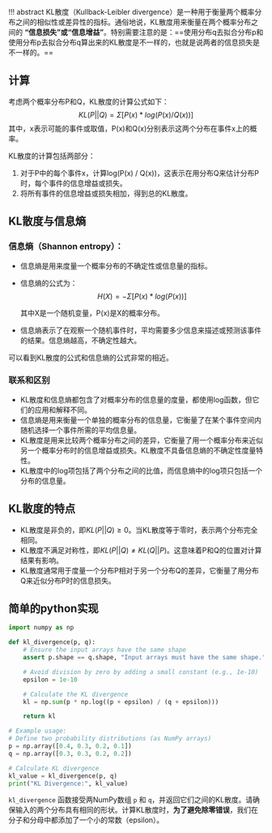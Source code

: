 !!! abstract
    KL散度（Kullback-Leibler divergence）是一种用于衡量两个概率分布之间的相似性或差异性的指标。通俗地说，KL散度用来衡量在两个概率分布之间的 **“信息损失”或“信息增益”**。特别需要注意的是：==使用分布q去拟合分布p和使用分布p去拟合分布q算出来的KL散度是不一样的，也就是说两者的信息损失是不一样的。==

## 计算

考虑两个概率分布P和Q，KL散度的计算公式如下：
$$
KL(P||Q) = Σ [P(x) * log(P(x) / Q(x))]
$$
其中，x表示可能的事件或取值，P(x)和Q(x)分别表示这两个分布在事件x上的概率。

KL散度的计算包括两部分：

1. 对于P中的每个事件x，计算log(P(x) / Q(x))，这表示在用分布Q来估计分布P时，每个事件的信息增益或损失。
2. 将所有事件的信息增益或损失相加，得到总的KL散度。

## KL散度与信息熵

### **信息熵（Shannon entropy）**：

- 信息熵是用来度量一个概率分布的不确定性或信息量的指标。

- 信息熵的公式为：
  $$
  H(X) = -Σ [P(x) * log(P(x))]
  $$
  

  其中X是一个随机变量，P(x)是X的概率分布。

- 信息熵表示了在观察一个随机事件时，平均需要多少信息来描述或预测该事件的结果。信息熵越高，不确定性越大。

可以看到KL散度的公式和信息熵的公式非常的相近。

### 联系和区别

- KL散度和信息熵都包含了对概率分布的信息量的度量，都使用log函数，但它们的应用和解释不同。
- 信息熵是用来衡量一个单独的概率分布的信息量，它衡量了在某个事件空间内随机选择一个事件所需的平均信息量。
- KL散度是用来比较两个概率分布之间的差异，它衡量了用一个概率分布来近似另一个概率分布时的信息增益或损失。KL散度不具备信息熵的不确定性度量特性。
- KL散度中的log项包括了两个分布之间的比值，而信息熵中的log项只包括一个分布的信息量。

## KL散度的特点

- KL散度是非负的，即$KL(P||Q) ≥ 0$。当KL散度等于零时，表示两个分布完全相同。
- KL散度不满足对称性，即$KL(P||Q) ≠ KL(Q||P)$。这意味着P和Q的位置对计算结果有影响。
- KL散度通常用于度量一个分布P相对于另一个分布Q的差异，它衡量了用分布Q来近似分布P时的信息损失。

## 简单的python实现

```python
import numpy as np

def kl_divergence(p, q):
    # Ensure the input arrays have the same shape
    assert p.shape == q.shape, "Input arrays must have the same shape."

    # Avoid division by zero by adding a small constant (e.g., 1e-10)
    epsilon = 1e-10

    # Calculate the KL divergence
    kl = np.sum(p * np.log((p + epsilon) / (q + epsilon)))

    return kl

# Example usage:
# Define two probability distributions (as NumPy arrays)
p = np.array([0.4, 0.3, 0.2, 0.1])
q = np.array([0.3, 0.3, 0.2, 0.2])

# Calculate KL divergence
kl_value = kl_divergence(p, q)
print("KL Divergence:", kl_value)
```

`kl_divergence` 函数接受两NumPy数组 `p` 和 `q`，并返回它们之间的KL散度。请确保输入的两个分布具有相同的形状。计算KL散度时，**为了避免除零错误**，我们在分子和分母中都添加了一个小的常数（epsilon）。

